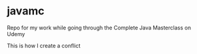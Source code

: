 # javamc
Repo for my work while going through the Complete Java Masterclass on Udemy


This is how I create a conflict
